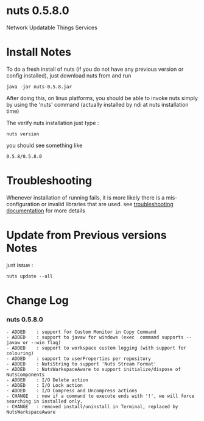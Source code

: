 # nuts 0.5.8.0
Network Updatable Things Services

# Install Notes
To do a fresh install of nuts (if you do not have any previous version or config installed), just download nuts from and run

```
java -jar nuts-0.5.8.jar
```
After doing this, on linux platforms, you should be able to invoke nuts simply by using the 'nuts' command 
(actually installed by ndi at nuts installation time)

The verify nuts installation just type :
```
nuts version
```
you should see something like
```
0.5.8/0.5.8.0
```

# Troubleshooting
Whenever installation of running fails, it is more likely there is a mis-configuration or invalid libraries that are used. 
see [troubleshooting documentation](../troubleshooting.md) for more details


# Update from Previous versions Notes
just issue :  
```
nuts update --all
```
# Change Log
### nuts 0.5.8.0
    - ADDED    : support for Custom Monitor in Copy Command
    - ADDED    : support to javaw for windows (exec  command supports --javaw or --win flag)
    - ADDED    : support to workspace custom logging (with support for colouring)
    - ADDED    : support to userProperties per repository
    - ADDED    : NutsString to support 'Nuts Stream Format'
    - ADDED    : NutsWarkspaceAware to support initialize/dispose of NutsComponents
    - ADDED    : I/O Delete action
    - ADDED    : I/O Lock action
    - ADDED    : I/O Compress and Uncompress actions
    - CHANGE   : now if a command to execute ends with '!', we will force searching in installed only.
    - CHANGE   : removed install/uninstall in Terminal, replaced by NutsWarkspaceAware
